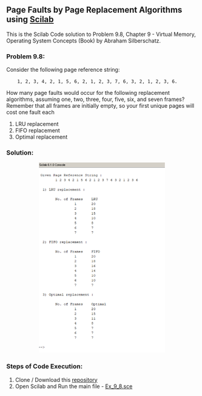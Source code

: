 ## Page Faults by Page Replacement Algorithms using [Scilab](https://www.scilab.org/)

This is the Scilab Code solution to Problem 9.8, Chapter 9 - Virtual Memory, Operating System Concepts (Book) by Abraham Silberschatz.

### Problem 9.8:
Consider the following page reference string:

        1, 2, 3, 4, 2, 1, 5, 6, 2, 1, 2, 3, 7, 6, 3, 2, 1, 2, 3, 6.
How many page faults would occur for the following replacement algorithms, assuming one, two, three, four, five, six, and seven frames? Remember that all frames are initially empty, so your first unique pages will cost one fault each

  1. LRU replacement
  2. FIFO replacement
  3. Optimal replacement

### Solution:

<div align='center'>
<img src = 'Output.png' height="500px">
</div>

### Steps of Code Execution:
  1. Clone / Download this [repository](https://github.com/nikita9604/Page-Replacement-Algorithms)
  2. Open Scilab and Run the main file - [Ex_9_8.sce](https://github.com/nikita9604/Page-Replacement-Algorithms/blob/main/Ex_9_8.sce)
